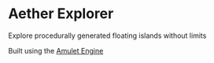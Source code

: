 # Aether Explorer

Explore procedurally generated floating islands without limits

Built using the [Amulet Engine](https://amulet.xyz/)
